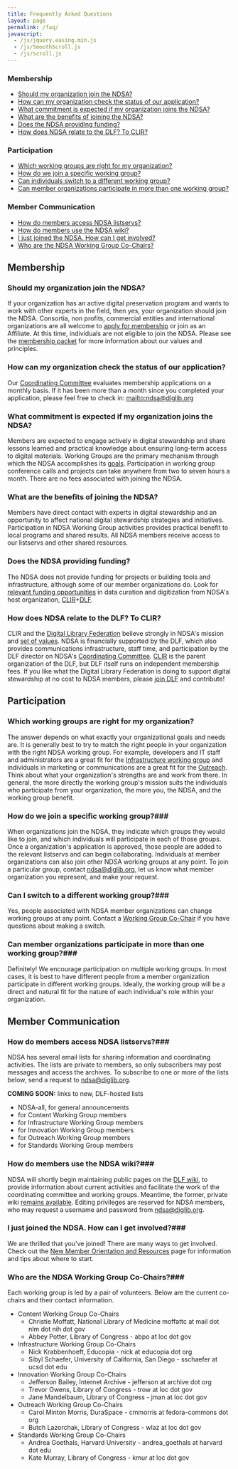 ```yaml
---
title: Frequently Asked Questions
layout: page
permalink: /faq/
javascript:
  - /js/jquery.easing.min.js
  - /js/SmoothScroll.js
  - /js/scroll.js
---
```


### Membership

- [Should my organization join the NDSA?](#should-my-organization-join-the-ndsa)
- [How can my organization check the status of our application?](#how-can-my-organization-check-the-status-of-our-application)
- [What commitment is expected if my organization joins the NDSA?](#what-commitment-is-expected-if-my-organization-joins-the-ndsa)
- [What are the benefits of joining the NDSA?](#what-are-the-benefits-of-joining-the-ndsa)
- [Does the NDSA providing funding?](#does-the-ndsa-providing-funding)
- [How does NDSA relate to the DLF? To CLIR?](#how-does-ndsa-relate-to-the-dlf-to-clir)

### Participation

- [Which working groups are right for my organization?](#which-working-groups-are-right-for-my-organization)
- [How do we join a specific working group?](#how-do-we-join-a-specific-working-group)
- [Can individuals switch to a different working group?](#can-individuals-switch-to-a-different-working-group)
- [Can member organizations participate in more than one working group?](#can-member-organizations-participate-in-more-than-one-working-group)

### Member Communication

- [How do members access NDSA listservs?](#how-do-members-access-ndsa-listservs)
- [How do members use the NDSA wiki?](#how-do-members-use-the-ndsa-wiki)
- [I just joined the NDSA. How can I get involved?](#i-just-joined-the-ndsa-how-can-i-get-involved)
- [Who are the NDSA Working Group Co-Chairs?](#who-are-the-ndsa-working-group-co-chairs)



## Membership

### Should my organization join the NDSA?

If your organization has an active digital preservation program and wants to work with other experts in the field, then yes, your organization should join the NDSA. Consortia, non profits, commercial entities and international organizations are all welcome to [apply for membership](/get-involved/) or join as an Affiliate. At this time, individuals are not eligible to join the NDSA. Please see the [membership packet](/documents/MembershipPacket201103.pdf) for more information about our values and principles.

### How can my organization check the status of our application?

Our [Coordinating Committee](/coordinating-committee/) evaluates membership applications on a monthly basis. If it has been more than a month since you completed your application, please feel free to check in: <mailto:ndsa@diglib.org>

### What commitment is expected if my organization joins the NDSA?

Members are expected to engage actively in digital stewardship and share lessons learned and practical knowledge about ensuring long-term access to digital materials. Working Groups are the primary mechanism through which the NDSA accomplishes its [goals](/). Participation in working group conference calls and projects can take anywhere from two to seven hours a month. There are no fees associated with joining the NDSA.

### What are the benefits of joining the NDSA?

Members have direct contact with experts in digital stewardship and an opportunity to affect national digital stewardship strategies and initiatives. Participation in NDSA Working Group activities provides practical benefit to local programs and shared results. All NDSA members receive access to our listservs and other shared resources.

### Does the NDSA providing funding?

The NDSA does not provide funding for projects or building tools and infrastructure, although some of our member organizations do. Look for [relevant funding opportunities](https://www.diglib.org/opportunities/) in data curation and digitization from NDSA's host organization, [CLIR](http://clir.org/)+[DLF](https://diglib.org/).

### How does NDSA relate to the DLF? To CLIR?

CLIR and the [Digital Library Federation](https://diglib.org/) believe strongly in NDSA's mission and [set of values](/values/). NDSA is financially supported by the DLF, which also provides communications infrastructure, staff time, and participation by the DLF director on NDSA's [Coordinating Committee](/coordinating-committee/). [CLIR](http://clir.org/) is the parent organization of the DLF, but DLF itself runs on independent membership fees. If you like what the Digital Library Federation is doing to support digital stewardship at no cost to NDSA members, please [join DLF](https://www.diglib.org/members/join/) and contribute!

## Participation

### Which working groups are right for my organization?

The answer depends on what exactly your organizational goals and needs are. It is generally best to try to match the right people in your organization with the right NDSA working group. For example, developers and IT staff and administrators are a great fit for the [Infrastructure working group](/working-groups/infrastructure/) and individuals in marketing or communications are a great fit for the [Outreach](/working-groups/outreach/). Think about what your organization's strengths are and work from there. In general, the more directly the working group's mission suits the individuals who participate from your organization, the more you, the NDSA, and the working group benefit.

### How do we join a specific working group?###

When organizations join the NDSA, they indicate which groups they would like to join, and which individuals will participate in each of those groups. Once a organization's application is approved, those people are added to the relevant listservs and can begin collaborating. Individuals at member organizations can also join other NDSA working groups at any point. To join a particular group, contact <ndsa@diglib.org>, let us know what member organization you represent, and make your request.

### Can I switch to a different working group?###

Yes, people associated with NDSA member organizations can change working groups at any point. Contact a [Working Group Co-Chair](/working-groups/) if you have questions about making a switch.

### Can member organizations participate in more than one working group?###

Definitely! We encourage participation on multiple working groups. In most cases, it is best to have different people from a member organization participate in different working groups. Ideally, the working group will be a direct and natural fit for the nature of each individual's role within your organization.

## Member Communication

### How do members access NDSA listservs?###

NDSA has several email lists for sharing information and coordinating activities. The lists are private to members, so only subscribers may post messages and access the archives. To subscribe to one or more of the lists below, send a request to <ndsa@diglib.org>.

**COMING SOON:** links to new, DLF-hosted lists

- NDSA-all, for general announcements
- for Content Working Group members
- for Infrastructure Working Group members
- for Innovation Working Group members
- for Outreach Working Group members
- for Standards Working Group members

### How do members use the NDSA wiki?###

NDSA will shortly begin maintaining public pages on the [DLF wiki](https://wiki.diglib.org/), to provide information about current activities and facilitate the work of the coordinating committee and working groups. Meantime, the former, private wiki [remains available](http://www.loc.gov/extranet/wiki/osi/ndiip/ndsa/index.php). Editing privileges are reserved for NDSA members, who may request a username and password from <ndsa@diglib.org>.

### I just joined the NDSA. How can I get involved?###

We are thrilled that you've joined! There are many ways to get involved. Check out the [New Member Orientation and Resources](/new-members/) page for information and tips about where to start.

### Who are the NDSA Working Group Co-Chairs?###

Each working group is led by a pair of volunteers. Below are the current co-chairs and their contact information.

- Content Working Group Co-Chairs
  - Christie Moffatt, National Library of Medicine  moffattc at mail dot nlm dot nih dot gov
  - Abbey Potter, Library of Congress - abpo at loc dot gov
- Infrastructure Working Group Co-Chairs
  - Nick Krabbenhoeft, Educopia - nick at educopia dot org
  - Sibyl Schaefer, University of California, San Diego - sschaefer at ucsd dot edu
- Innovation Working Group Co-Chairs
  - Jefferson Bailey, Internet Archive - jefferson at archive dot org
  - Trevor Owens, Library of Congress - trow at loc dot gov
  - Jane Mandelbaum, Library of Congress - jman at loc dot gov
- Outreach Working Group Co-Chairs
  - Carol Minton Morris, DuraSpace - cmmorris at fedora-commons dot org
  - Butch Lazorchak, Library of Congress - wlaz at loc dot gov
- Standards Working Group Co-Chairs
  - Andrea Goethals, Harvard University - andrea_goethals at harvard dot edu
  - Kate Murray, Library of Congress - kmur at loc dot gov

<div class="scroll-to-top">&nbsp;</div>

